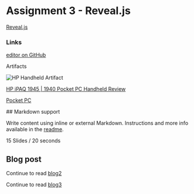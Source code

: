 #   Assignment 3 - Reveal.js

[Reveal.js](http://lab.hakim.se/reveal-js/#/)

### Links

[editor on GitHub](https://github.com/rustenburgJ/IASC-2P02/edit/master/README.md) 

Artifacts






![HP Handheld Artifact](https://github.com/rustenburgJ/IASC-2P02-Assignment-3/raw/master/images3/images.png)




[HP iPAQ 1945 | 1940 Pocket PC Handheld Review](http://www.pocketpccentral.net/ipaq1945.htm#ebay)


[Pocket PC](http://pocketpccentral.net/device_menus/pocket_pcs.htm)

<section data-markdown>
  ## Markdown support

  Write content using inline or external Markdown.
  Instructions and more info available in the [readme](https://github.com/hakimel/reveal.js#markdown).
</section>



15 Slides / 20 seconds

## Blog post

Continue to read [blog2](https://rustenburgJ.github.io/IASC-2P02/blog)


Continue to read [blog3](https://rustenburgj.github.io/IASC-2P02-Assignment-3/)

